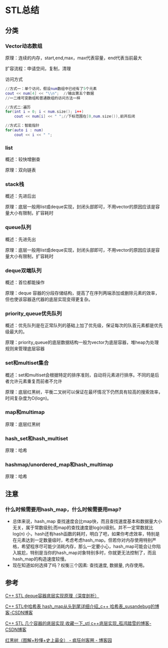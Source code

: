 # STL总结


<!--more-->

## 分类

### Vector动态数组

原理：连续的内存，start,end,max，max代表容量，end代表当前最大

扩容流程：申请空间，复制，清理

访问方式

```lua
//方式一：单个访问，假设num数组中已经有了5个元素
cout << num[4] << "\\n";  //输出第五个数据
//一二维可变数组和普通数组的访问方法一样

//方式二:遍历
for(int i = 0; i < num.size(); i++)
	cout << num[i] << " ";//下标范围在[0,num.size()),前开后闭

//方式三：智能指针
for(auto i : num)
	cout << i << " ";
```

### list

概述：较快增删查

原理：双向链表

### stack栈

概述：先进后出

原理：底层一般用list或deque实现，封闭头部即可，不用vector的原因应该是容量大小有限制，扩容耗时

### queue队列

概述：先进先出

原理：底层一般用list或deque实现，封闭头部即可，不用vector的原因应该是容量大小有限制，扩容耗时

### deque双端队列

概述：首位都能操作

原理：deque 容器的分段存储结构，提高了在序列两端添加或删除元素的效率，但也使该容器迭代器的底层实现变得更复杂。

### priority_queue优先队列

概述：优先队列是在正常队列的基础上加了优先级，保证每次的队首元素都是优先级最大的。

原理：priority_queue的底层数据结构一般为vector为底层容器，堆heap为处理规则来管理底层容器

### set和multiset集合

概述：set和multiset会根据特定的排序准则，自动将元素进行排序。不同的是后者允许元素重复而前者不允许

原理：底层红黑树，平衡二叉树可以保证在最坏情况下仍然具有较高的搜索效率，时间复杂度为O(logn)。

### map和multimap

原理：底层红黑树

### hash_set和hash_multiset

原理：哈希

### hashmap/unordered_map和hash_multimap

原理：哈希

## 注意

### 什么时候需要用hash_map，什么时候需要用map?

- 总体来说，hash_map 查找速度会比map快，而且查找速度基本和数据量大小无关，属于常数级别;而map的查找速度是log(n)级别。并不一定常数就比log(n) 小，hash还有hash函数的耗时，明白了吧，如果你考虑效率，特别是在元素达到一定数量级时，考虑考虑hash_map。但若你对内存使用特别严格，希望程序尽可能少消耗内存，那么一定要小心，hash_map可能会让你陷入尴尬，特别是当你的hash_map对象特别多时，你就更无法控制了，而且hash_map的构造速度较慢。
- 现在知道如何选择了吗？权衡三个因素: 查找速度, 数据量, 内存使用。

## 参考

[C++ STL deque容器底层实现原理（深度剖析）](http://c.biancheng.net/view/6908.html)

[C++ STL中哈希表 hash_map从头到尾详细介绍_c++ 哈希表_susandebug的博客-CSDN博客](https://blog.csdn.net/u010025211/article/details/46653519)

[C++  STL 几个容器的底层实现 收藏一下_stl c++底层实现_孤鸿踏雪的博客-CSDN博客](https://blog.csdn.net/single_wolf_wolf/article/details/52854015)

[红黑树（图解+秒懂+史上最全） - 疯狂创客圈 - 博客园](https://www.cnblogs.com/crazymakercircle/p/16320430.html)

